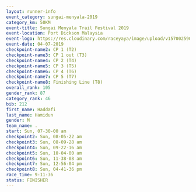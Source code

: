 ```yaml
---
layout: runner-info 
event_category: sungai-menyala-2019 
category_km: 50KM 
event-title: Sungai Menyala Trail Festival 2019 
event-location: Port Dickson Malaysia 
event-logo: https://res.cloudinary.com/raceyaya/image/upload/v1570025907/logo/smft_rwzxh1.jpg 
event-date: 04-07-2019 
checkpoint-name2: CP 1 (T2) 
checkpoint-name3: CP 1 out (T3) 
checkpoint-name4: CP 2 (T4) 
checkpoint-name5: CP 3 (T5) 
checkpoint-name6: CP 4 (T6) 
checkpoint-name7: CP 5 (T7) 
checkpoint-name8: Finishing Line (T8) 
overall_rank: 105
gender_rank: 87
category_rank: 46
bib: 212
first_name: Haddafi
last_name: Hamidun
gender: M
team_name: .
start: Sun, 07-30-00 am
checkpoint2: Sun, 08-05-22 am
checkpoint3: Sun, 08-09-28 am
checkpoint4: Sun, 09-22-16 am
checkpoint5: Sun, 10-04-00 am
checkpoint6: Sun, 11-38-08 am
checkpoint7: Sun, 12-56-04 pm
checkpoint8: Sun, 04-41-36 pm
race_time: 9-11-36
status: FINISHER
---
```

